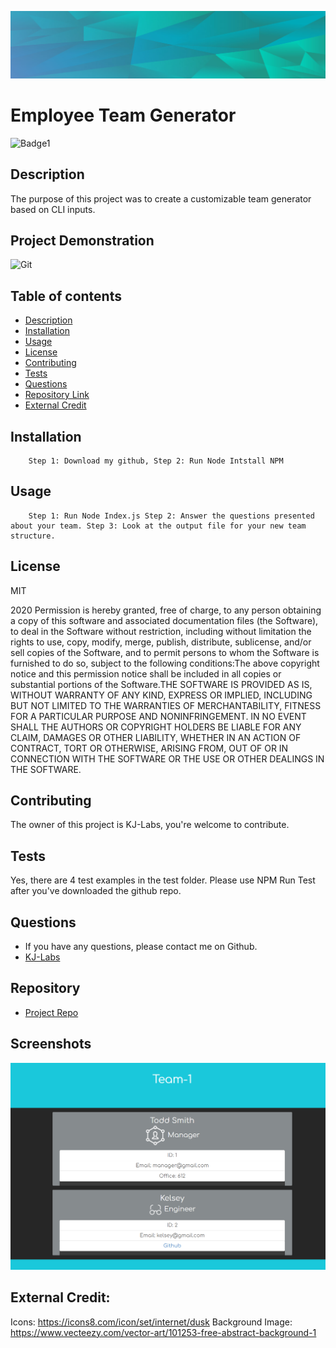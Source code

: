 

![Git](background.PNG)  
# Employee Team Generator

![Badge1](https://img.shields.io/badge/License-MIT-Blue)


## Description 
The purpose of this project was to create a customizable team generator based on CLI inputs. 

## Project Demonstration
![Git](readmevideo.gif)  


## Table of contents

- [Description](#description)
- [Installation](#installation)
- [Usage](#usage)
- [License](#license)
- [Contributing](#contributing)
- [Tests](#tests)
- [Questions](#questions)
- [Repository Link](#repository)
- [External Credit](#external)



## Installation

        Step 1: Download my github, Step 2: Run Node Intstall NPM

## Usage

        Step 1: Run Node Index.js Step 2: Answer the questions presented about your team. Step 3: Look at the output file for your new team structure. 

## License
MIT 


2020 Permission is hereby granted, free of charge, to any person obtaining a copy of this software and associated documentation files (the Software), to deal in the Software without restriction, including without limitation the rights to use, copy, modify, merge, publish, distribute, sublicense, and/or sell copies of the Software, and to permit persons to whom the Software is furnished to do so, subject to the following conditions:The above copyright notice and this permission notice shall be included in all copies or substantial portions of the Software.THE SOFTWARE IS PROVIDED AS IS, WITHOUT WARRANTY OF ANY KIND, EXPRESS OR IMPLIED, INCLUDING BUT NOT LIMITED TO THE WARRANTIES OF MERCHANTABILITY, FITNESS FOR A PARTICULAR PURPOSE AND NONINFRINGEMENT. IN NO EVENT SHALL THE AUTHORS OR COPYRIGHT HOLDERS BE LIABLE FOR ANY CLAIM, DAMAGES OR OTHER LIABILITY, WHETHER IN AN ACTION OF CONTRACT, TORT OR OTHERWISE, ARISING FROM, OUT OF OR IN CONNECTION WITH THE SOFTWARE OR THE USE OR OTHER DEALINGS IN THE SOFTWARE.

## Contributing

The owner of this project is KJ-Labs, you're welcome to contribute.

## Tests

Yes, there are 4 test examples in the test folder. Please use NPM Run Test after you've downloaded the github repo. 

## Questions

- If you have any questions, please contact me on Github.
- [KJ-Labs](https://github.com/KJ-Labs)

## Repository

- [Project Repo](https://github.com/KJ-Labs/https://github.com/KJ-Labs/Employee-Summary-Generator)

## Screenshots
![Git](screenshot.PNG)  

## External Credit: 
Icons: https://icons8.com/icon/set/internet/dusk
Background Image: https://www.vecteezy.com/vector-art/101253-free-abstract-background-1



